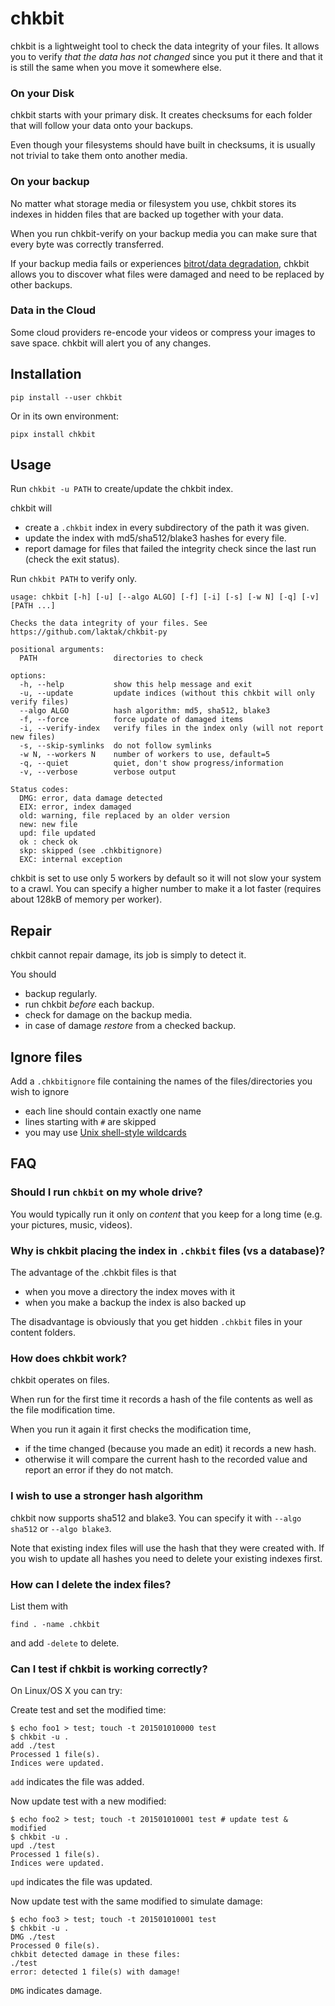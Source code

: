 # chkbit

chkbit is a lightweight tool to check the data integrity of your files. It allows you to verify *that the data has not changed* since you put it there and that it is still the same when you move it somewhere else.

### On your Disk

chkbit starts with your primary disk. It creates checksums for each folder that will follow your data onto your backups.

Even though your filesystems should have built in checksums, it is usually not trivial to take them onto another media.

### On your backup

No matter what storage media or filesystem you use, chkbit stores its indexes in hidden files that are backed up together with your data.

When you run chkbit-verify on your backup media you can make sure that every byte was correctly transferred.

If your backup media fails or experiences [bitrot/data degradation](https://en.wikipedia.org/wiki/Data_degradation), chkbit allows you to discover what files were damaged and need to be replaced by other backups.

### Data in the Cloud

Some cloud providers re-encode your videos or compress your images to save space. chkbit will alert you of any changes.

## Installation

```
pip install --user chkbit
```

Or in its own environment:

```
pipx install chkbit
```

## Usage

Run `chkbit -u PATH` to create/update the chkbit index.

chkbit will

- create a `.chkbit` index in every subdirectory of the path it was given.
- update the index with md5/sha512/blake3 hashes for every file.
- report damage for files that failed the integrity check since the last run (check the exit status).

Run `chkbit PATH` to verify only.

```
usage: chkbit [-h] [-u] [--algo ALGO] [-f] [-i] [-s] [-w N] [-q] [-v] [PATH ...]

Checks the data integrity of your files. See https://github.com/laktak/chkbit-py

positional arguments:
  PATH                 directories to check

options:
  -h, --help           show this help message and exit
  -u, --update         update indices (without this chkbit will only verify files)
  --algo ALGO          hash algorithm: md5, sha512, blake3
  -f, --force          force update of damaged items
  -i, --verify-index   verify files in the index only (will not report new files)
  -s, --skip-symlinks  do not follow symlinks
  -w N, --workers N    number of workers to use, default=5
  -q, --quiet          quiet, don't show progress/information
  -v, --verbose        verbose output

Status codes:
  DMG: error, data damage detected
  EIX: error, index damaged
  old: warning, file replaced by an older version
  new: new file
  upd: file updated
  ok : check ok
  skp: skipped (see .chkbitignore)
  EXC: internal exception
```

chkbit is set to use only 5 workers by default so it will not slow your system to a crawl. You can specify a higher number to make it a lot faster (requires about 128kB of memory per worker).

## Repair

chkbit cannot repair damage, its job is simply to detect it.

You should

- backup regularly.
- run chkbit *before* each backup.
- check for damage on the backup media.
- in case of damage *restore* from a checked backup.

## Ignore files

Add a `.chkbitignore` file containing the names of the files/directories you wish to ignore

- each line should contain exactly one name
- lines starting with `#` are skipped
- you may use [Unix shell-style wildcards](https://docs.python.org/3.8/library/fnmatch.html)

## FAQ

### Should I run `chkbit` on my whole drive?

You would typically run it only on *content* that you keep for a long time (e.g. your pictures, music, videos).

### Why is chkbit placing the index in `.chkbit` files (vs a database)?

The advantage of the .chkbit files is that

- when you move a directory the index moves with it
- when you make a backup the index is also backed up

The disadvantage is obviously that you get hidden `.chkbit` files in your content folders.

### How does chkbit work?

chkbit operates on files.

When run for the first time it records a hash of the file contents as well as the file modification time.

When you run it again it first checks the modification time,

- if the time changed (because you made an edit) it records a new hash.
- otherwise it will compare the current hash to the recorded value and report an error if they do not match.

### I wish to use a stronger hash algorithm

chkbit now supports sha512 and blake3. You can specify it with `--algo sha512` or `--algo blake3`.

Note that existing index files will use the hash that they were created with. If you wish to update all hashes you need to delete your existing indexes first.

### How can I delete the index files?

List them with

```
find . -name .chkbit
```

and add `-delete` to delete.

### Can I test if chkbit is working correctly?

On Linux/OS X you can try:

Create test and set the modified time:
```
$ echo foo1 > test; touch -t 201501010000 test
$ chkbit -u .
add ./test
Processed 1 file(s).
Indices were updated.
```
`add` indicates the file was added.

Now update test with a new modified:
```
$ echo foo2 > test; touch -t 201501010001 test # update test & modified
$ chkbit -u .
upd ./test
Processed 1 file(s).
Indices were updated.
```

`upd` indicates the file was updated.

Now update test with the same modified to simulate damage:
```
$ echo foo3 > test; touch -t 201501010001 test
$ chkbit -u .
DMG ./test
Processed 0 file(s).
chkbit detected damage in these files:
./test
error: detected 1 file(s) with damage!
```

`DMG` indicates damage.

